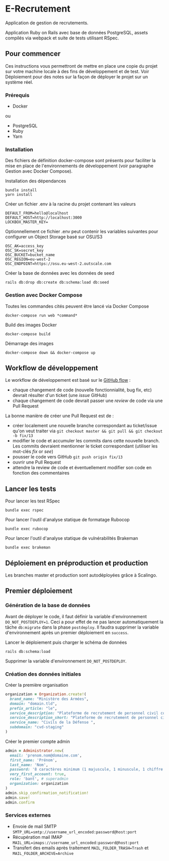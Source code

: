# E-Recrutement

Application de gestion de recrutements.

Application Ruby on Rails avec base de données PostgreSQL, assets compilés via webpack et suite de tests utilisant RSpec.

## Pour commencer

Ces instructions vous permettront de mettre en place une copie du projet sur votre machine locale à des fins de développement et de test. Voir Déploiement pour des notes sur la façon de déployer le projet sur un système réel.

### Prérequis

- Docker

ou

- PostgreSQL
- Ruby
- Yarn

### Installation

Des fichiers de définition docker-compose sont présents pour faciliter la mise en place de l'environnements de développement (voir paragraphe Gestion avec Docker Compose).

Installation des dépendances

```
bundle install
yarn install
```

Créer un fichier .env à la racine du projet contenant les valeurs

```
DEFAULT_FROM=hello@localhost
DEFAULT_HOST=http://localhost:3000
LOCKBOX_MASTER_KEY=
```

Optionnellement ce fichier .env peut contenir les variables suivantes pour configurer un Object Storage basé sur OSU/S3

```
OSC_AK=access_key
OSC_SK=secret_key
OSC_BUCKET=bucket_name
OSC_REGION=eu-west-2
OSC_ENDPOINT=https://osu.eu-west-2.outscale.com
```

Créer la base de données avec les données de seed

```
rails db:drop db:create db:schema:load db:seed
```

### Gestion avec Docker Compose

Toutes les commandes cités peuvent être lancé via Docker Compose

```
docker-compose run web *command*
```

Build des images Docker

```
docker-compose build
```

Démarrage des images

```
docker-compose down && docker-compose up
```

## Workflow de développement

Le workflow de développement est basé sur le [GitHub flow](https://guides.github.com/introduction/flow/) :

- chaque changement de code (nouvelle fonctionnialité, bug fix, etc) devrait résulter d'un ticket (une _issue_ GitHub)
- chaque changement de code devrait passer une _review_ de code via une Pull Request

La bonne manière de créer une Pull Request est de :

- créer localement une nouvelle branche correspondant au ticket/issue qu'on veut traiter via `git checkout master && git pull && git checkout -b fix/13`
- modifier le code et accumuler les commits dans cette nouvelle branch. Les commits devraient mentionner le ticket correspondant (utiliser les mot-clés _fix_ or _see_)
- pousser le code vers GitHub `git push origin fix/13`
- ouvrir une Pull Request
- attendre la review de code et éventuellement modifier son code en fonction des commentaires

## Lancer les tests

Pour lancer les test RSpec

```
bundle exec rspec
```

Pour lancer l'outil d'analyse statique de formatage Rubocop

```
bundle exec rubocop
```

Pour lancer l'outil d'analyse statique de vulnérabilités Brakeman

```
bundle exec brakeman
```

## Déploiement en préproduction et production

Les branches master et production sont autodéployées grâce à Scalingo.

## Premier déploiement

### Génération de la base de données

Avant de déployer le code, il faut définir la variable d'environnement `DO_NOT_POSTDEPLOY=1`. Ceci a pour effet de ne pas lancer automatiquement la tâche `db:migrate` dans la phase `postdeploy`. Il faudra supprimer la variable d'environnement après un premier déploiement en `success`.

Lancer le déploiement puis charger le schéma de données

```
rails db:schema:load
```

Supprimer la variable d'environnement `DO_NOT_POSTDEPLOY`.

### Création des données initiales

Créer la première organisation

```ruby
organization = Organization.create!(
  brand_name: "Ministère des Armées",
  domain: "domain.tld",
  prefix_article: "le",
  service_description: "Plateforme de recrutement de personnel civil contractuel du ministère des Armées",
  service_description_short: "Plateforme de recrutement de personnel civil contractuel",
  service_name: "Civils de la Défense ",
  subdomain: "cvd-staging"
)
```

Créer le premier compte admin

```ruby
admin = Administrator.new(
  email: 'prenom.nom@domaine.com',
  first_name: 'Prénom',
  last_name: 'Nom',
  password: '8 caractères minimum (1 majuscule, 1 minuscule, 1 chiffre et 1 caractère spécial)',
  very_first_account: true,
  role: 'bant', # superadmin
  organization: organization
)
admin.skip_confirmation_notification!
admin.save!
admin.confirm
```

### Services externes

- Envoie de mail SMTP `SMTP_URL=smtp://username_url_encoded:password@host:port`
- Récupération mail IMAP `MAIL_URL=imaps://username_url_encoded:password@host:port`
- Transfert des emails après traitement `MAIL_FOLDER_TRASH=Trash` et `MAIL_FOLDER_ARCHIVE=Archive`
